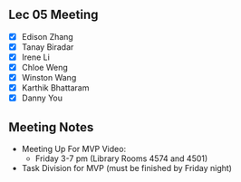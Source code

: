 ## Lec 05 Meeting
- [X] Edison Zhang
- [X] Tanay Biradar
- [X] Irene Li
- [X] Chloe Weng
- [X] Winston Wang
- [X] Karthik Bhattaram
- [X] Danny You

## Meeting Notes
- Meeting Up For MVP Video: 
  - Friday 3-7 pm (Library Rooms 4574 and 4501)
- Task Division for MVP (must be finished by Friday night)
